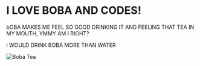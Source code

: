 <!DOCTYPE html>
<html lang="en">
<head>
    <meta charset="UTF-8">
    <meta name="viewport" content="width=device-width, initial-scale=1.0">

</head>
<body>
    <h1>I LOVE BOBA AND CODES!</h1>
    <div class="content">
        <p>bOBA MAKES ME FEEL SO GOOD DRINKING IT AND FEELING THAT TEA IN MY MOUTH, YMMY AM I RIGHT?</p>
        <p>i WOULD DRINK BOBA MORE THAN WATER</p>
        <img src="<img src="https://www.google.com/url?sa=i&url=https%3A%2F%2Fteacultureoftheworld.com%2Fblogs%2Fall%2Fwhat-is-boba-tea&psig=AOvVaw1abANV0QWycFS_PPZuSx1B&ust=1727550913395000&source=images&cd=vfe&opi=89978449&ved=0CBQQjRxqFwoTCJiw2-Xq44gDFQAAAAAdAAAAABAE
" alt="Boba Tea">
    </div>
</body>
</html>
